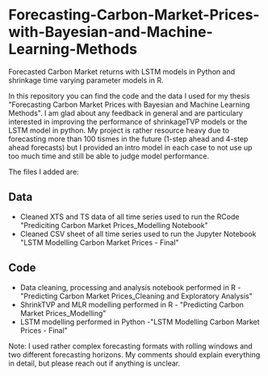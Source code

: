 # Forecasting-Carbon-Market-Prices-with-Bayesian-and-Machine-Learning-Methods
Forecasted Carbon Market returns with LSTM models in Python and shrinkage time varying parameter models in R. 

In this repository you can find the code and the data I used for my thesis "Forecasting Carbon Market Prices with Bayesian and Machine Learning Methods". I am glad about any feedback in general and are particulary interested in improving the performance of shrinkageTVP models or the LSTM model in python. My project is rather resource heavy due to forecasting more than 100 tismes in the future (1-step ahead and 4-step ahead forecasts) but I provided an intro model in each case to not use up too much time and still be able to judge model performance.

The files I added are:

## Data
- Cleaned XTS and TS data of all time series used to run the RCode "Prediciting Carbon Market Prices_Modelling Notebook"
- Cleaned CSV sheet of all time series used to run the Jupyter Notebook "LSTM Modelling Carbon Market Prices - Final"

## Code
- Data cleaning, processing and analysis notebook performed in R - "Predicting Carbon Market Prices_Cleaning and Exploratory Analysis"
- ShrinkTVP and MLR modelling performed in R - "Predicting Carbon Market Prices_Modelling"
- LSTM modelling performed in Python -"LSTM Modelling Carbon Market Prices - Final"

Note: I used rather complex forecasting formats with rolling windows and two different forecasting horizons. My comments should explain everything in detail, but please reach out if anything is unclear. 
